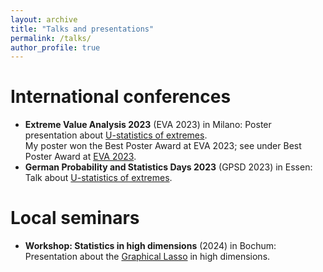 ```yaml
---
layout: archive
title: "Talks and presentations"
permalink: /talks/
author_profile: true
---
```

International conferences
======
* **Extreme Value Analysis 2023** (EVA 2023) in Milano: Poster presentation about [U-statistics of extremes](../_pages/u_stat_poster.md).   
    My poster won the Best Poster Award at EVA 2023; see under Best Poster Award at [EVA 2023](https://dec.unibocconi.eu/research/extreme-value-analysis-eva-2023).
* **German Probability and Statistics Days 2023** (GPSD 2023) in Essen: Talk about [U-statistics of extremes](../_pages/u_stat_talk.md).

Local seminars
======
* **Workshop: Statistics in high dimensions** (2024) in Bochum: Presentation about the [Graphical Lasso](../_pages/lasso_talk.md) in high dimensions.
